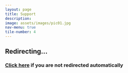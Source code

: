 ```yaml
---
layout: page
title: Support
description:
image: assets/images/pic01.jpg
nav-menu: true
tile-number: 4
---
```


<meta http-equiv = "refresh" content = "1; url = https://fourierindustries.atlassian.net/servicedesk/customer/portals" />

<!-- Main -->
<div id="main" class="alt">

<!-- One -->
<section id="one">
    <div class="inner">
        <h1>Redirecting...</h1>
        <h3><a href="https://fourierindustries.atlassian.net/servicedesk/customer/portals" style="text-decoration: underline;">Click here</a> if you are not redirected automatically</h3>
    </div>
</section>

</div>
